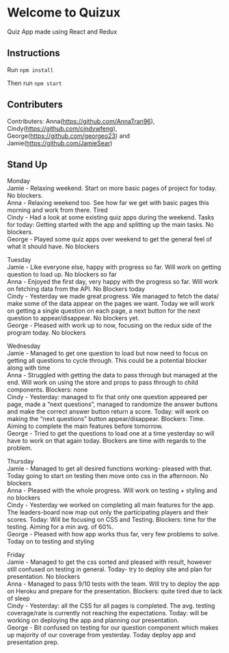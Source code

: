 # Welcome to Quizux

Quiz App made using React and Redux

## Instructions

Run `npm install`

Then run `npm start`


## Contributers

Contributers: 
Anna(https://github.com/AnnaTran96),
Cindy(https://github.com/cindywfeng),
George(https://github.com/georgeo23) and 
Jamie(https://github.com/JamieSear)

## Stand Up
Monday\
Jamie - Relaxing weekend. Start on more basic pages of project for today. No blockers.\
Anna - Relaxing weekend too. See how far we get with basic pages this morning and work from there. Tired\
Cindy - Had a look at some existing quiz apps during the weekend. Tasks for today: Getting started with the app and splitting up the main tasks. No blockers.\
George - Played some quiz apps over weekend to get the general feel of what it should have. No blockers

Tuesday\
Jamie -  Like everyone else, happy with progress so far. Will work on getting question to load up. No blockers so far\
Anna - Enjoyed the first day, very happy with the progress so far. Will work on fetching data from the API. No Blockers today\
Cindy - Yesterday we made great progress. We managed to fetch the data/ make some of the data appear on the pages we want. Today we will work on getting a single question on each page, a next button for the next question to appear/disappear. No blockers yet.\
George - Pleased with work up to now, focusing on the redux side of the program today. No blockers

Wednesday\
Jamie - Managed to get one question to load but now need to focus on getting all questions to cycle through. This could be a potential blocker along with time\
Anna - Struggled with getting the data to pass through but managed at the end. Will work on using the store and props to pass through to child components. Blockers: none\
Cindy -  Yesterday: managed to fix that only one question appeared per page, made a “next questions”, managed to randomize the answer buttons and make the correct answer button return a score. Today: will work on making the “next questions” button appear/disappear. Blockers: Time. Aiming to complete the main features before tomorrow.\
George - Tried to get the questions to load one at a time yesterday so will have to work on that again today. Blockers are time with regards to the problem.

Thursday\
Jamie - Managed to get all desired functions working- pleased with that. Today going to start on testing then move onto css in the afternoon. No blockers\
Anna - Pleased with the whole progress. Will work on testing + styling and no blockers\
Cindy - Yesterday we worked on completing all main features for the app. The leaders-board now map out only the participating players and their scores. Today: Will be focusing on CSS and Testing. Blockers: time for the testing. Aiming for a min avg. of 60%.\
George - Pleased with how app works thus far, very few problems to solve. Today on to testing and styling

Friday\
Jamie - Managed to get the css sorted and pleased with result, however still confused on testing in general. Today- try to deploy site and plan for presentation. No blockers\
Anna - Managed to pass 9/10 tests with the team. Will try to deploy the app on Heroku and prepare for the presentation. Blockers: quite tired due to lack of sleep\
Cindy - Yesterday: all the CSS for all pages is completed. The avg. testing coverage/rate is currently not reaching the expectations. Today: will be working on deploying the app and planning our presentation.\
George - Bit confused on testing for our question component which makes up majority of our coverage from yesterday. Today deploy app and presentation prep.

